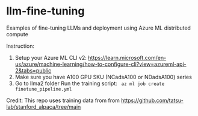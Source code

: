 # llm-fine-tuning
Examples of fine-tuning LLMs and deployment using Azure ML distributed compute


Instruction:
1. Setup your Azure ML CLI v2: https://learn.microsoft.com/en-us/azure/machine-learning/how-to-configure-cli?view=azureml-api-2&tabs=public
2. Make sure you have A100 GPU SKU (NCadsA100 or NDadsA100) series
3. Go to llma2 folder Run the training script: ``` az ml job create finetune_pipeline.yml```

Credit: 
This repo uses training data from from https://github.com/tatsu-lab/stanford_alpaca/tree/main
